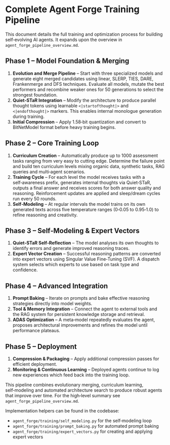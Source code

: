 # Complete Agent Forge Training Pipeline

This document details the full training and optimization process for building self‑evolving AI agents. It expands upon the overview in `agent_forge_pipeline_overview.md`.

## Phase 1 – Model Foundation & Merging
1. **Evolution and Merge Pipeline** – Start with three specialized models and generate eight merged candidates using linear, SLERP, TIES, DARE, Frankenmerge and DFS techniques. Evaluate all models, mutate the best performers and recombine weaker ones for 50 generations to select the strongest foundation.
2. **Quiet‑STaR Integration** – Modify the architecture to produce parallel thought tokens using learnable `<|startofthought|>` and `<|endofthought|>` markers. This enables internal monologue generation during training.
3. **Initial Compression** – Apply 1.58‑bit quantization and convert to BitNetModel format before heavy training begins.

## Phase 2 – Core Training Loop
1. **Curriculum Creation** – Automatically produce up to 1000 assessment tasks ranging from very easy to cutting edge. Determine the failure point and build ten curriculum levels mixing organic data, synthetic tasks, RAG queries and multi‑agent scenarios.
2. **Training Cycle** – For each level the model receives tasks with a self‑awareness prefix, generates internal thoughts via Quiet‑STaR, outputs a final answer and receives scores for both answer quality and reasoning. Reinforcement updates are applied and sleep/dream cycles run every 50 rounds.
3. **Self‑Modeling** – At regular intervals the model trains on its own generated texts across five temperature ranges (0‑0.05 to 0.95‑1.0) to refine reasoning and creativity.

## Phase 3 – Self‑Modeling & Expert Vectors
1. **Quiet‑STaR Self‑Reflection** – The model analyses its own thoughts to identify errors and generate improved reasoning traces.
2. **Expert Vector Creation** – Successful reasoning patterns are converted into expert vectors using Singular Value Fine‑Tuning (SVF). A dispatch system selects which experts to use based on task type and confidence.

## Phase 4 – Advanced Integration
1. **Prompt Baking** – Iterate on prompts and bake effective reasoning strategies directly into model weights.
2. **Tool & Memory Integration** – Connect the agent to external tools and the RAG system for persistent knowledge storage and retrieval.
3. **ADAS Optimization** – A meta‑model repeatedly evaluates the agent, proposes architectural improvements and refines the model until performance plateaus.

## Phase 5 – Deployment
1. **Compression & Packaging** – Apply additional compression passes for efficient deployment.
2. **Monitoring & Continuous Learning** – Deployed agents continue to log new experiences which feed back into the training loop.

This pipeline combines evolutionary merging, curriculum learning, self‑modeling and automated architecture search to produce robust agents that improve over time. For the high‑level summary see `agent_forge_pipeline_overview.md`.

Implementation helpers can be found in the codebase:
- `agent_forge/training/self_modeling.py` for the self‑modeling loop
- `agent_forge/training/prompt_baking.py` for automated prompt baking
- `agent_forge/training/expert_vectors.py` for creating and applying expert vectors
